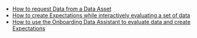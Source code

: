 - [How to request Data from a Data Asset](docs/guides/connecting_to_your_data/fluent/batch_requests/how_to_request_data_from_a_data_asset.md)
- [How to create Expectations while interactively evaluating a set of data](docs/guides/expectations/how_to_create_and_edit_expectations_with_instant_feedback_from_a_sample_batch_of_data.md)
- [How to use the Onboarding Data Assistant to evaluate data and create Expectations](docs/guides/expectations/data_assistants/how_to_create_an_expectation_suite_with_the_onboarding_data_assistant.md)